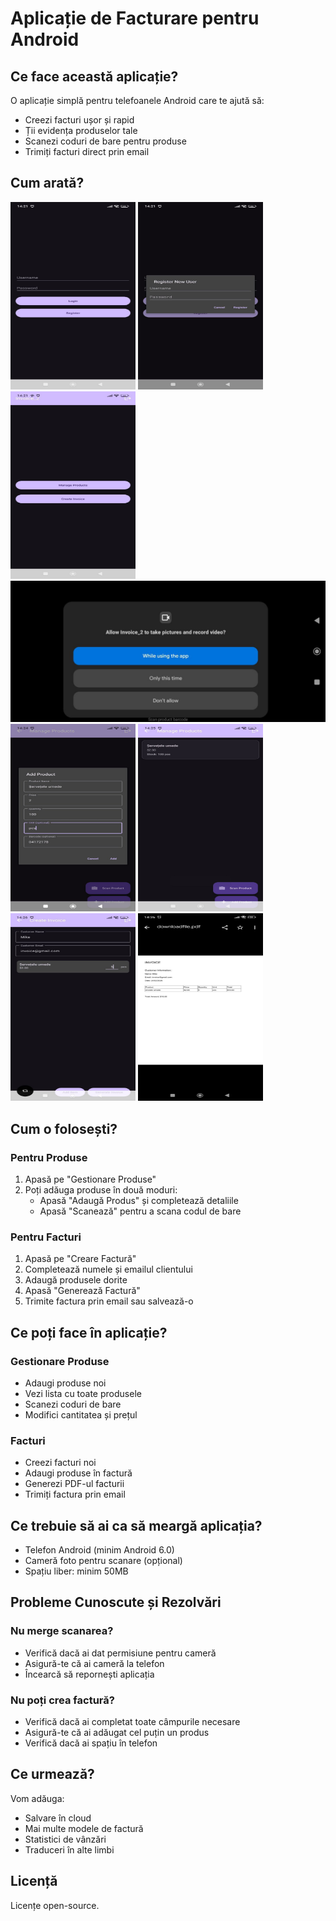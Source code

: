 # Aplicație de Facturare pentru Android

## Ce face această aplicație?
O aplicație simplă pentru telefoanele Android care te ajută să:
- Creezi facturi ușor și rapid
- Ții evidența produselor tale
- Scanezi coduri de bare pentru produse
- Trimiți facturi direct prin email

## Cum arată?
<img src="image/1.jpg"  width="200" height="300">
<img src="image/2.jpg"  width="200" height="300">
<img src="image/3.jpg"  width="200" height="300">
<img src="image/4.jpg"  >
<img src="image/5.jpg"  width="200" height="300">
<img src="image/6.jpg"  width="200" height="300">
<img src="image/7.jpg"  width="200" height="300">
<img src="image/8.jpg"  width="200" height="300">





## Cum o folosești?

### Pentru Produse
1. Apasă pe "Gestionare Produse"
2. Poți adăuga produse în două moduri:
   - Apasă "Adaugă Produs" și completează detaliile
   - Apasă "Scanează" pentru a scana codul de bare

### Pentru Facturi
1. Apasă pe "Creare Factură"
2. Completează numele și emailul clientului
3. Adaugă produsele dorite
4. Apasă "Generează Factură"
5. Trimite factura prin email sau salvează-o

## Ce poți face în aplicație?

### Gestionare Produse
- Adaugi produse noi
- Vezi lista cu toate produsele
- Scanezi coduri de bare
- Modifici cantitatea și prețul

### Facturi
- Creezi facturi noi
- Adaugi produse în factură
- Generezi PDF-ul facturii
- Trimiți factura prin email

## Ce trebuie să ai ca să meargă aplicația?
- Telefon Android (minim Android 6.0)
- Cameră foto pentru scanare (opțional)
- Spațiu liber: minim 50MB

## Probleme Cunoscute și Rezolvări

### Nu merge scanarea?
- Verifică dacă ai dat permisiune pentru cameră
- Asigură-te că ai cameră la telefon
- Încearcă să repornești aplicația

### Nu poți crea factură?
- Verifică dacă ai completat toate câmpurile necesare
- Asigură-te că ai adăugat cel puțin un produs
- Verifică dacă ai spațiu în telefon

## Ce urmează?
Vom adăuga:
- Salvare în cloud
- Mai multe modele de factură
- Statistici de vânzări
- Traduceri în alte limbi

## Licență
Licențe open-source.
